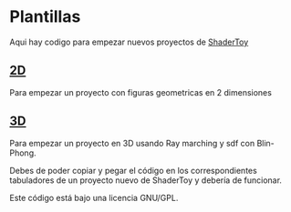 # Plantillas

Aqui hay codigo para empezar nuevos proyectos de [ShaderToy](https://www.shadertoy.com/)

## [2D](2D)
Para empezar un proyecto con figuras geometricas en 2 dimensiones

## [3D](3D)
Para empezar un proyecto en 3D usando Ray marching y sdf con Blin-Phong.

Debes de poder copiar y pegar el código en los correspondientes tabuladores de un proyecto nuevo de ShaderToy y debería de funcionar.

Este código está bajo una licencia GNU/GPL.

